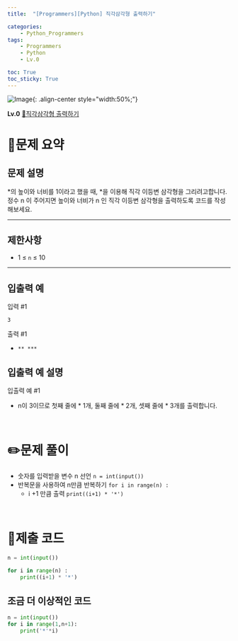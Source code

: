 ```yaml
---
title:  "[Programmers][Python] 직각삼각형 출력하기"

categories: 
    - Python_Programmers
tags: 
    - Programmers
    - Python
    - Lv.0

toc: True
toc_sticky: True
---
```

![Image](https://github.com/user-attachments/assets/61171657-416b-4bc4-a74a-f29ecd4b43b5){: .align-center style="width:50%;"}

**Lv.0**
[🔗직각삼각형 출력하기](https://school.programmers.co.kr/learn/courses/30/lessons/120823)

# 📝문제 요약
## 문제 설명

*의 높이와 너비를 1이라고 했을 때, *을 이용해 직각 이등변 삼각형을 그리려고합니다. 정수 n 이 주어지면 높이와 너비가 n 인 직각 이등변 삼각형을 출력하도록 코드를 작성해보세요.

---

## 제한사항

- 1 ≤ `n` ≤ 10

---

## 입출력 예

입력 #1

`3`

출력 #1

- `**
***`

## 입출력 예 설명

입출력 예 #1

- n이 3이므로 첫째 줄에 * 1개, 둘째 줄에 * 2개, 셋째 줄에 * 3개를 출력합니다.


<br>

# ✏️문제 풀이
- 숫자를 입력받을 변수 n 선언 `n = int(input())`
- 반복문을 사용하여 n만큼 반복하기 `for i in range(n) :`
    - i +1 만큼 출력 `print((i+1) * '*')`

<br>

# 💯제출 코드
```python
n = int(input())

for i in range(n) :
    print((i+1) * '*')
```

## 조금 더 이상적인 코드

```python
n = int(input())
for i in range(1,n+1):
    print('*'*i)
```